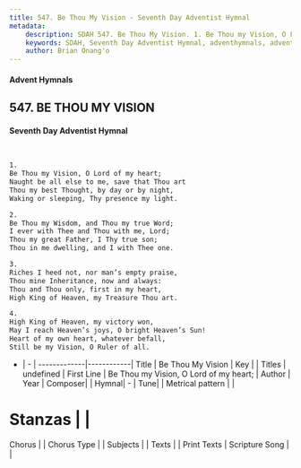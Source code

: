 ```yaml
---
title: 547. Be Thou My Vision - Seventh Day Adventist Hymnal
metadata:
    description: SDAH 547. Be Thou My Vision. 1. Be Thou my Vision, O Lord of my heart; Naught be all else to me, save that Thou art Thou my best Thought, by day or by night, Waking or sleeping, Thy presence my light.
    keywords: SDAH, Seventh Day Adventist Hymnal, adventhymnals, advent hymnals, Be Thou My Vision, Be Thou my Vision, O Lord of my heart; 
    author: Brian Onang'o
---
```


#### Advent Hymnals
## 547. BE THOU MY VISION
#### Seventh Day Adventist Hymnal

```txt


1.
Be Thou my Vision, O Lord of my heart;
Naught be all else to me, save that Thou art
Thou my best Thought, by day or by night,
Waking or sleeping, Thy presence my light.

2.
Be Thou my Wisdom, and Thou my true Word;
I ever with Thee and Thou with me, Lord;
Thou my great Father, I Thy true son;
Thou in me dwelling, and I with Thee one.

3.
Riches I heed not, nor man’s empty praise,
Thou mine Inheritance, now and always:
Thou and Thou only, first in my heart,
High King of Heaven, my Treasure Thou art.

4.
High King of Heaven, my victory won,
May I reach Heaven’s joys, O bright Heaven’s Sun!
Heart of my own heart, whatever befall,
Still be my Vision, O Ruler of all.


```

- |   -  |
-------------|------------|
Title | Be Thou My Vision |
Key |  |
Titles | undefined |
First Line | Be Thou my Vision, O Lord of my heart; |
Author | 
Year | 
Composer|  |
Hymnal|  - |
Tune|  |
Metrical pattern | |
# Stanzas |  |
Chorus |  |
Chorus Type |  |
Subjects |  |
Texts |  |
Print Texts | 
Scripture Song |  |
  
